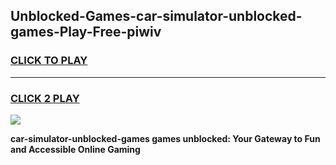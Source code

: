 
## Unblocked-Games-car-simulator-unblocked-games-Play-Free-piwiv
<h3>
<a href="https://premium76.site?title=car-simulator-unblocked-games&ref=21A">CLICK TO PLAY</a></h3>
<hr>

<h3>
<a href="https://premium76.site?title=car-simulator-unblocked-games&ref=21A">CLICK 2 PLAY</a>
  
</h3>

<a href="https://premium76.site?title=car-simulator-unblocked-games&ref=21A"><img src="https://clearcache.store/games.png"></a>


**car-simulator-unblocked-games games unblocked: Your Gateway to Fun and Accessible Online Gaming**
